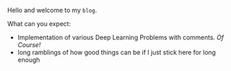 Hello and welcome to my `blog`.

What can you expect:

* Implementation of various Deep Learning Problems with comments. *Of Course!*
* long ramblings of how good things can be if I just stick here for long enough
